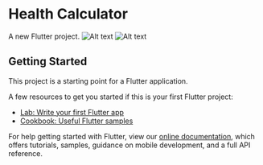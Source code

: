 # Health Calculator

A new Flutter project.
![Alt text](https://s4.uupload.ir/files/git-calc-1_0tr9.jpg "Optional title")
![Alt text](https://s4.uupload.ir/files/git-calc-2_1m7.jpg "Optional title")
## Getting Started

This project is a starting point for a Flutter application.

A few resources to get you started if this is your first Flutter project:

- [Lab: Write your first Flutter app](https://flutter.dev/docs/get-started/codelab)
- [Cookbook: Useful Flutter samples](https://flutter.dev/docs/cookbook)

For help getting started with Flutter, view our
[online documentation](https://flutter.dev/docs), which offers tutorials,
samples, guidance on mobile development, and a full API reference.
